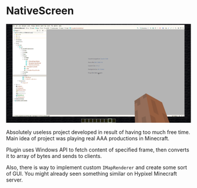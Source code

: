 NativeScreen
============
![IntelliJ IDEA in Minecraft](/Resources/intellij_idea.png?raw=true "IntelliJ IDEA in Minecraft")

Absolutely useless project developed in result of having too much free time.
Main idea of project was playing real AAA productions in Minecraft.

Plugin uses Windows API to fetch content of specified frame, then converts it to array of bytes and sends to clients.

Also, there is way to implement custom `IMapRenderer` and create some sort of GUI.
You might already seen something similar on Hypixel Minecraft server.